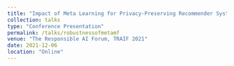```yaml
---
title: "Impact of Meta Learning for Privacy-Preserving Recommender System"
collection: talks
type: "Conference Presentation"
permalink: /talks/robustnessofmetamf
venue: "The Responsible AI Forum, TRAIF 2021"
date: 2021-12-06
location: "Online"
---
```

